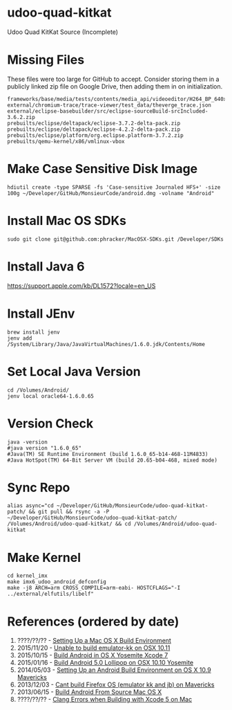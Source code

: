 # udoo-quad-kitkat
Udoo Quad KitKat Source (Incomplete)

# Missing Files

These files were too large for GitHub to accept. Consider storing them in a publicly linked zip file on Google Drive, then adding them in on initialization.

    frameworks/base/media/tests/contents/media_api/videoeditor/H264_BP_640x480_15fps_384kbps_60_0.mp4
    external/chromium-trace/trace-viewer/test_data/theverge_trace.json
    external/eclipse-basebuilder/src/eclipse-sourceBuild-srcIncluded-3.6.2.zip
    prebuilts/eclipse/deltapack/eclipse-3.7.2-delta-pack.zip
    prebuilts/eclipse/deltapack/eclipse-4.2.2-delta-pack.zip
    prebuilts/eclipse/platform/org.eclipse.platform-3.7.2.zip
    prebuilts/qemu-kernel/x86/vmlinux-vbox

# Make Case Sensitive Disk Image

    hdiutil create -type SPARSE -fs 'Case-sensitive Journaled HFS+' -size 100g ~/Developer/GitHub/MonsieurCode/android.dmg -volname "Android"

# Install Mac OS SDKs

    sudo git clone git@github.com:phracker/MacOSX-SDKs.git /Developer/SDKs

# Install Java 6

https://support.apple.com/kb/DL1572?locale=en_US

# Install JEnv

    brew install jenv
    jenv add /System/Library/Java/JavaVirtualMachines/1.6.0.jdk/Contents/Home

# Set Local Java Version

    cd /Volumes/Android/
    jenv local oracle64-1.6.0.65

# Version Check

    java -version
    #java version "1.6.0_65"
    #Java(TM) SE Runtime Environment (build 1.6.0_65-b14-468-11M4833)
    #Java HotSpot(TM) 64-Bit Server VM (build 20.65-b04-468, mixed mode)

# Sync Repo

    alias async="cd ~/Developer/GitHub/MonsieurCode/udoo-quad-kitkat-patch/ && git pull && rsync -a -P ~/Developer/GitHub/MonsieurCode/udoo-quad-kitkat-patch/ /Volumes/Android/udoo-quad-kitkat/ && cd /Volumes/Android/udoo-quad-kitkat
    
# Make Kernel

    cd kernel_imx
    make imx6_udoo_android_defconfig
    make -j8 ARCH=arm CROSS_COMPILE=arm-eabi- HOSTCFLAGS="-I ../external/elfutils/libelf"

# References (ordered by date)
1. ????/??/?? - [Setting Up a Mac OS X Build Environment](https://source.android.com/source/initializing.html#setting-up-a-mac-os-x-build-environment)
2. 2015/11/20 - [Unable to build emulator-kk on OSX 10.11
](https://bug623317.bugzilla.mozilla.org/show_bug.cgi?id=1228868)
2. 2015/10/15 - [Build Android in OS X Yosemite Xcode 7](https://github.com/sjitech/build-android-in-OS-X-Yosemite-Xcode-7)
3. 2015/01/16 - [Build Android 5.0 Lollipop on OSX 10.10 Yosemite](https://medium.com/@raminmahmoodi/build-android-5-0-lollipop-on-osx-10-10-yosemite-441bd00ee77a#.pqo9qtvsa)
4. 2014/05/03 - [Setting Up an Android Build Environment on OS X 10.9 Mavericks](http://forum.xda-developers.com/showthread.php?t=2510898) 
5. 2013/12/03 - [Cant build Firefox OS (emulator kk and jb) on Mavericks](https://bugzilla.mozilla.org/show_bug.cgi?id=935776)
6. 2013/06/15 - [Build Android From Source Mac OS X](http://tryge.com/2013/06/15/build-android-from-source-macosx/)
7. ????/??/?? - [Clang Errors when Building with Xcode 5 on Mac](https://developer.mozilla.org/en-US/Firefox_OS/Building#clang_errors_when_building_with_Xcode_5_on_Mac)

